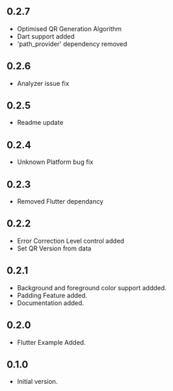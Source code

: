 ## 0.2.7

- Optimised QR Generation Algorithm
- Dart support added
- 'path_provider' dependency removed

## 0.2.6

- Analyzer issue fix

## 0.2.5

- Readme update

## 0.2.4

- Unknown Platform bug fix

## 0.2.3

- Removed Flutter dependancy

## 0.2.2

- Error Correction Level control added
- Set QR Version from data

## 0.2.1

- Background and foreground color support addded.
- Padding Feature added.
- Documentation added.

## 0.2.0

- Flutter Example Added.

## 0.1.0

- Initial version.
